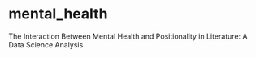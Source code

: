 # mental_health
The Interaction Between Mental Health and Positionality in Literature: A Data Science Analysis
